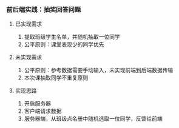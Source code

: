 ### 前后端实践：抽奖回答问题 ###
1. 已实现需求
	1. 提取班级学生名单，并随机抽取一位同学
	2. 公平原则：课堂表现少的同学优先
2. 未实现需求
	1. 公平原则：参考数据需要手动输入，未实现前端到后端数据传输
	2. 本次课抽取同学不重复原则

3. 实现思路
	1. 开启服务器
	2. 客户端请求数据
	3. 服务器端，从班级点名册中随机选取一位同学，反馈给前端